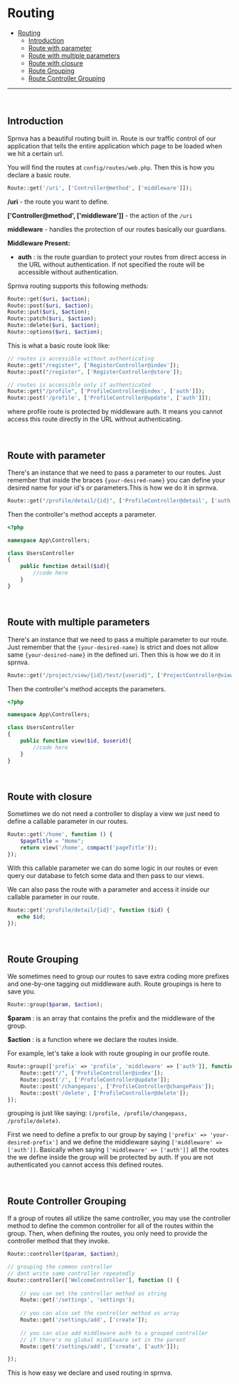 # Routing

- [Routing](#routing)
  - [Introduction](#introduction)
  - [Route with parameter](#route-with-parameter)
  - [Route with multiple parameters](#route-with-multiple-parameters)
  - [Route with closure](#route-with-closure)
  - [Route Grouping](#route-grouping)
  - [Route Controller Grouping](#route-controller-grouping)

---

<a name="introduction" style="padding-top: 30px;">&nbsp;</a>

## Introduction

Sprnva has a beautiful routing built in. Route is our traffic control of our application that tells the entire application which page to be loaded when we hit a certain url. 

You will find the routes at `config/routes/web.php`. Then this is how you declare a basic route.
```php
Route::get('/uri', ['Controller@method', ['middleware']]);
```

**/uri** - the route you want to define.

**['Controller@method', ['middleware']]** - the action of the `/uri`

**middleware** - handles the protection of our routes basically our guardians.

**Middleware Present:**
- **auth** : is the route guardian to protect your routes from direct access in the URL without authentication. If not specified the route will be accessible without authentication.

Sprnva routing supports this following methods:
```php
Route::get($uri, $action);
Route::post($uri, $action);
Route::put($uri, $action);
Route::patch($uri, $action);
Route::delete($uri, $action);
Route::options($uri, $action);
```

This is what a basic route look like:
```php
// routes is accessible without authenticating
Route::get("/register", ['RegisterController@index']);
Route::post("/register", ['RegisterController@store']);

// routes is accessible only if authenticated
Route::get("/profile", ['ProfileController@index', ['auth']]);
Route::post('/profile', ['ProfileController@update', ['auth']]);
```
where profile route is protected by middleware auth. It means you cannot access this route directly in the URL without authenticating.

<a name="route-with-parameter" style="padding-top: 30px;">&nbsp;</a>

## Route with parameter

There's an instance that we need to pass a parameter to our routes. Just remember that inside the braces `{your-desired-name}` you can define your desired name for your id's or parameters.This is how we do it in sprnva.

```php
Route::get("/profile/detail/{id}", ['ProfileController@detail', ['auth']]);
```
Then the controller's method accepts a parameter.

```php
<?php

namespace App\Controllers;

class UsersController
{
    public function detail($id){
        //code here
    }
}
```

<a name="route-with-multiple-parameters" style="padding-top: 30px;">&nbsp;</a>

## Route with multiple parameters

There's an instance that we need to pass a multiple parameter to our route. Just remember that the `{your-desired-name}` is strict and does not allow same `{your-desired-name}` in the defined uri. Then this is how we do it in sprnva.
```php
Route::get("/project/view/{id}/test/{userid}", ['ProjectController@view', ['auth']]);
```
Then the controller's method accepts the parameters.
```php
<?php

namespace App\Controllers;

class UsersController
{
    public function view($id, $userid){
        //code here
    }
}
```

<a name="route-with-closure" style="padding-top: 30px;">&nbsp;</a>

## Route with closure

Sometimes we do not need a controller to display a view we just need to define a callable parameter in our routes.
```php
Route::get('/home', function () {
    $pageTitle = "Home";
    return view('/home', compact('pageTitle'));
});
```
With this callable parameter we can do some logic in our routes or even query our database to fetch some data and then pass to our views.

We can also pass the route with a parameter and access it inside our callable parameter in our route.
```php
Route::get('/profile/detail/{id}', function ($id) {
   echo $id;
});
```

<a name="route-grouping" style="padding-top: 30px;">&nbsp;</a>

## Route Grouping

We sometimes need to group our routes to save extra coding more prefixes and one-by-one tagging out middleware auth. Route groupings is here to save you.
```php
Route::group($param, $action);
```
**$param** : is an array that contains the prefix and the middleware of the group.

**$action** : is a function where we declare the routes inside.

For example, let's take a look with route grouping in our profile route.
```php
Route::group(['prefix' => 'profile', 'middleware' => ['auth']], function () {
    Route::get("/", ['ProfileController@index']);
    Route::post('/', ['ProfileController@update']);
    Route::post('/changepass', ['ProfileController@changePass']);
    Route::post('/delete', ['ProfileController@delete']);
});
```
grouping is just like saying: `(/profile, /profile/changepass, /profile/delete)`.

First we need to define a prefix to our group by saying `['prefix' => 'your-desired-prefix']` and we define the middleware saying `['middleware' => ['auth']]`. Basically when saying `['middleware' => ['auth']]` all the routes the we define inside the group will be protected by auth. If you are not authenticated you cannot access this defined routes.

<a name="route-controller-grouping" style="padding-top: 30px;">&nbsp;</a>

## Route Controller Grouping

If a group of routes all utilize the same controller, you may use the controller method to define the common controller for all of the routes within the group. Then, when defining the routes, you only need to provide the controller method that they invoke.

```php
Route::controller($param, $action);

// grouping the common controller
// dont write same controller repeatedly
Route::controller(['WelcomeController'], function () {
		
    // you can set the controller method as string
    Route::get('/settings', 'settings');
	
    // you can also set the controller method as array
    Route::get('/settings/add', ['create']);
    
    // you can also add middleware auth to a grouped controller
    // if there's no global middleware set in the parent
    Route::get('/settings/add', ['create', ['auth']]);

});
```

This is how easy we declare and used routing in sprnva.